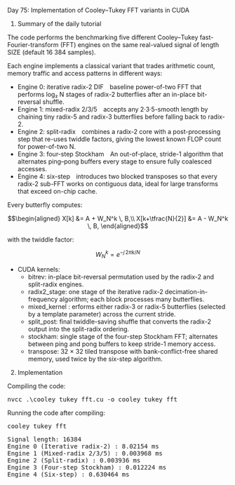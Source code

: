Day 75: Implementation of Cooley–Tukey FFT variants in CUDA

1) Summary of the daily tutorial

The code performs the benchmarking five different Cooley–Tukey fast-Fourier-transform (FFT) engines on the same real-valued signal of length SIZE (default 16 384 samples).  

Each engine implements a classical variant that trades arithmetic count, memory traffic and access patterns in different ways:
- Engine 0: iterative radix-2 DIF baseline power-of-two FFT that performs log₂ N stages of radix-2 butterflies after an in-place bit-reversal shuffle.
- Engine 1: mixed-radix 2/3/5 accepts any 2·3·5-smooth length by chaining tiny radix-5 and radix-3 butterflies before falling back to radix-2.
- Engine 2: split-radix combines a radix-2 core with a post-processing step that re-uses twiddle factors, giving the lowest known FLOP count for power-of-two N.
- Engine 3: four-step Stockham An out-of-place, stride-1 algorithm that alternates ping–pong buffers every stage to ensure fully coalesced accesses.
- Engine 4: six-step introduces two blocked transposes so that every radix-2 sub-FFT works on contiguous data, ideal for large transforms that exceed on-chip cache.

Every butterfly computes:

```math
\begin{aligned}
X[k]        &= A + W_N^k \, B,\\
X[k+\tfrac{N}{2}] &= A - W_N^k \, B,
\end{aligned}
```

with the twiddle factor:

```math
W_N^k = e^{-j \, 2\pi k / N}
```

- CUDA kernels:
	- bitrev: in-place bit-reversal permutation used by the radix-2 and split-radix engines.
	- radix2_stage: one stage of the iterative radix-2 decimation-in-frequency algorithm; each block processes many butterflies.
	- mixed_kernel : erforms either radix-3 or radix-5 butterflies (selected by a template parameter) across the current stride.
	- split_post: final twiddle-saving shuffle that converts the radix-2 output into the split-radix ordering.
	- stockham: single stage of the four-step Stockham FFT; alternates between ping and pong buffers to keep stride-1 memory access.
	- transpose: 32 × 32 tiled transpose with bank-conflict-free shared memory, used twice by the six-step algorithm.

2) Implementation

Compiling the code:

<pre>nvcc .\cooley_tukey_fft.cu -o cooley_tukey_fft</pre>

Running the code after compiling:

<pre>cooley_tukey_fft</pre>

<pre>Signal length: 16384
Engine 0 (Iterative radix-2) : 8.02154 ms
Engine 1 (Mixed-radix 2/3/5) : 0.003968 ms
Engine 2 (Split-radix) : 0.003936 ms
Engine 3 (Four-step Stockham) : 0.012224 ms
Engine 4 (Six-step) : 0.630464 ms</pre>